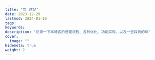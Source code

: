 ```yaml
---
title: "🏗️ 建站"
date: 2023-12-29
lastmod: 2024-01-10
tags:
keywords:
description: "记录一下本博客的搭建流程、各种优化、功能实现、以及一些踩到的坑"
cover:
  image: ""
hidemeta: true
weight: 2
---
```

